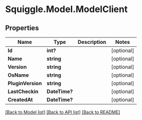 # Squiggle.Model.ModelClient
## Properties

Name | Type | Description | Notes
------------ | ------------- | ------------- | -------------
**Id** | **int?** |  | [optional] 
**Name** | **string** |  | [optional] 
**Version** | **string** |  | [optional] 
**OsName** | **string** |  | [optional] 
**PluginVersion** | **string** |  | [optional] 
**LastCheckin** | **DateTime?** |  | [optional] 
**CreatedAt** | **DateTime?** |  | [optional] 

[[Back to Model list]](../README.md#documentation-for-models) [[Back to API list]](../README.md#documentation-for-api-endpoints) [[Back to README]](../README.md)

